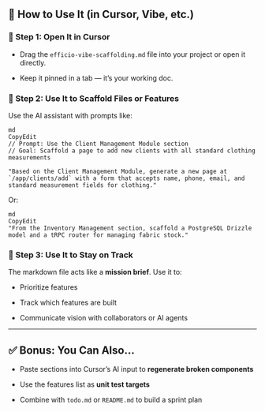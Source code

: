 ## 🧠 How to Use It (in Cursor, Vibe, etc.)

### 🔹 Step 1: Open It in Cursor

- Drag the `efficio-vibe-scaffolding.md` file into your project or open it directly.

- Keep it pinned in a tab — it’s your working doc.

### 🔹 Step 2: Use It to Scaffold Files or Features

Use the AI assistant with prompts like:

```
md
CopyEdit
// Prompt: Use the Client Management Module section
// Goal: Scaffold a page to add new clients with all standard clothing measurements

"Based on the Client Management Module, generate a new page at `/app/clients/add` with a form that accepts name, phone, email, and standard measurement fields for clothing."
```

Or:

```
md
CopyEdit
"From the Inventory Management section, scaffold a PostgreSQL Drizzle model and a tRPC router for managing fabric stock."
```

### 🔹 Step 3: Use It to Stay on Track

The markdown file acts like a **mission brief**. Use it to:

- Prioritize features

- Track which features are built

- Communicate vision with collaborators or AI agents

---

## ✅ Bonus: You Can Also...

- Paste sections into Cursor’s AI input to **regenerate broken components**

- Use the features list as **unit test targets**

- Combine with `todo.md` or `README.md` to build a sprint plan
